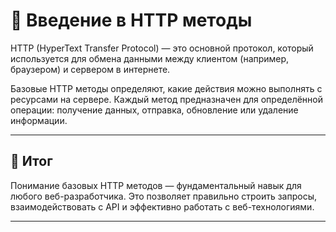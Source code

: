 # 📌 Введение в HTTP методы

HTTP (HyperText Transfer Protocol) — это основной протокол, который используется для обмена данными между клиентом (например, браузером) и сервером в интернете.

Базовые HTTP методы определяют, какие действия можно выполнять с ресурсами на сервере. Каждый метод предназначен для определённой операции: получение данных, отправка, обновление или удаление информации.

---

## 🎯 Итог

Понимание базовых HTTP методов — фундаментальный навык для любого веб-разработчика. Это позволяет правильно строить запросы, взаимодействовать с API и эффективно работать с веб-технологиями.

--- 